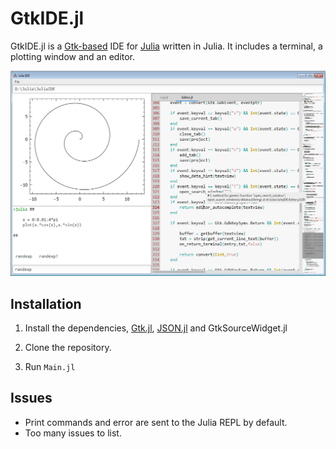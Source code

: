 # GtkIDE.jl
GtkIDE.jl is a [Gtk-based](https://github.com/JuliaLang/Gtk.jl) IDE for [Julia](https://github.com/JuliaLang/julia) written in Julia. It includes a terminal, a plotting window and an editor.

![screenshot](data/GtkIDE.png)

## Installation

1. Install the dependencies, [Gtk.jl](https://github.com/JuliaLang/Gtk.jl), [JSON.jl](https://github.com/JuliaLang/JSON.jl) and GtkSourceWidget.jl

2. Clone the repository.

3. Run `Main.jl`

## Issues

- Print commands and error are sent to the Julia REPL by default.
- Too many issues to list.
